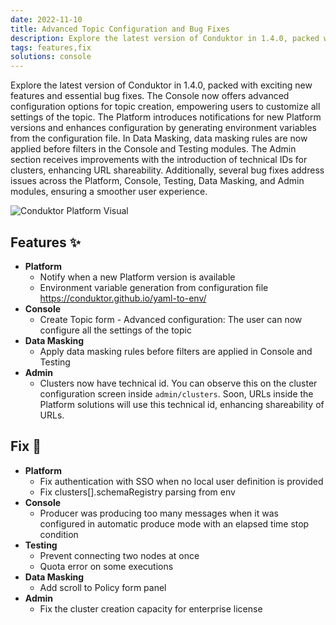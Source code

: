 ```yaml
---
date: 2022-11-10
title: Advanced Topic Configuration and Bug Fixes
description: Explore the latest version of Conduktor in 1.4.0, packed with exciting new features and essential bug fixes.
tags: features,fix
solutions: console
---
```


Explore the latest version of Conduktor in 1.4.0, packed with exciting new features and essential bug fixes. The Console now offers advanced configuration options for topic creation, empowering users to customize all settings of the topic. The Platform introduces notifications for new Platform versions and enhances configuration by generating environment variables from the configuration file. In Data Masking, data masking rules are now applied before filters in the Console and Testing modules. The Admin section receives improvements with the introduction of technical IDs for clusters, enhancing URL shareability. Additionally, several bug fixes address issues across the Platform, Console, Testing, Data Masking, and Admin modules, ensuring a smoother user experience.

<img src="/images/changelog/platform/console-1.4.0.png" alt="Conduktor Platform Visual" />

## Features ✨

- **Platform**
  - Notify when a new Platform version is available
  - Environment variable generation from configuration file https://conduktor.github.io/yaml-to-env/
- **Console**
  - Create Topic form - Advanced configuration: The user can now configure all the settings of the topic
- **Data Masking**
  - Apply data masking rules before filters are applied in Console and Testing
- **Admin**
  - Clusters now have technical id. You can observe this on the cluster configuration screen inside `admin/clusters`. Soon, URLs inside the Platform solutions will use this technical id, enhancing shareability of URLs.

## Fix 🔨

- **Platform**
  - Fix authentication with SSO when no local user definition is provided
  - Fix clusters[].schemaRegistry parsing from env
- **Console**
  - Producer was producing too many messages when it was configured in automatic produce mode with an elapsed time stop condition
- **Testing**
  - Prevent connecting two nodes at once
  - Quota error on some executions
- **Data Masking**
  - Add scroll to Policy form panel
- **Admin**
  - Fix the cluster creation capacity for enterprise license
